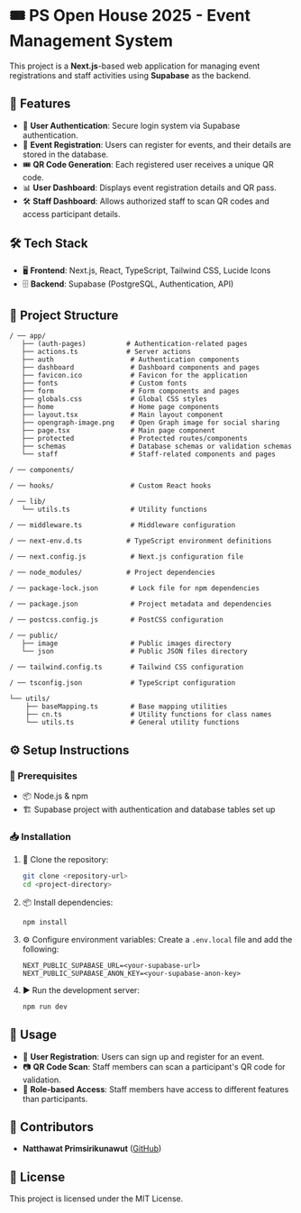 # 🎟️ PS Open House 2025 - Event Management System

This project is a **Next.js**-based web application for managing event registrations and staff activities using **Supabase** as the backend.


## 🚀 Features
- 🔐 **User Authentication**: Secure login system via Supabase authentication.
- 📝 **Event Registration**: Users can register for events, and their details are stored in the database.
- 🎟️ **QR Code Generation**: Each registered user receives a unique QR code.
- 📊 **User Dashboard**: Displays event registration details and QR pass.
- 🛠️ **Staff Dashboard**: Allows authorized staff to scan QR codes and access participant details.


## 🛠️ Tech Stack
- 🖥️ **Frontend**: Next.js, React, TypeScript, Tailwind CSS, Lucide Icons
- 🗄️ **Backend**: Supabase (PostgreSQL, Authentication, API)


## 📁 Project Structure
```
/ ── app/
   ├── (auth-pages)          # Authentication-related pages
   ├── actions.ts            # Server actions
   ├── auth                   # Authentication components
   ├── dashboard              # Dashboard components and pages
   ├── favicon.ico            # Favicon for the application
   ├── fonts                  # Custom fonts
   ├── form                   # Form components and pages
   ├── globals.css            # Global CSS styles
   ├── home                   # Home page components
   ├── layout.tsx             # Main layout component
   ├── opengraph-image.png    # Open Graph image for social sharing
   ├── page.tsx               # Main page component
   ├── protected              # Protected routes/components
   ├── schemas                # Database schemas or validation schemas
   └── staff                  # Staff-related components and pages

/ ── components/

/ ── hooks/                   # Custom React hooks

/ ── lib/
   └── utils.ts               # Utility functions

/ ── middleware.ts            # Middleware configuration

/ ── next-env.d.ts           # TypeScript environment definitions

/ ── next.config.js           # Next.js configuration file

/ ── node_modules/           # Project dependencies

/ ── package-lock.json        # Lock file for npm dependencies

/ ── package.json             # Project metadata and dependencies

/ ── postcss.config.js        # PostCSS configuration

/ ── public/
   ├── image                  # Public images directory
   └── json                   # Public JSON files directory

/ ── tailwind.config.ts       # Tailwind CSS configuration

/ ── tsconfig.json            # TypeScript configuration

└── utils/
    ├── baseMapping.ts        # Base mapping utilities
    ├── cn.ts                 # Utility functions for class names
    └── utils.ts              # General utility functions

```


## ⚙️ Setup Instructions
### 📌 Prerequisites
- 📦 Node.js & npm
- 🏗️ Supabase project with authentication and database tables set up


### 📥 Installation
1. 📂 Clone the repository:
   ```sh
   git clone <repository-url>
   cd <project-directory>
   ```
2. 📦 Install dependencies:
   ```sh
   npm install
   ```
3. ⚙️ Configure environment variables:
   Create a `.env.local` file and add the following:
   ```env
   NEXT_PUBLIC_SUPABASE_URL=<your-supabase-url>
   NEXT_PUBLIC_SUPABASE_ANON_KEY=<your-supabase-anon-key>
   ```
4. ▶️ Run the development server:
   ```sh
   npm run dev
   ```

## 🎯 Usage
- 📝 **User Registration**: Users can sign up and register for an event.
- 📷 **QR Code Scan**: Staff members can scan a participant's QR code for validation.
- 🔑 **Role-based Access**: Staff members have access to different features than participants.


## 👥 Contributors
- **Natthawat Primsirikunawut** ([GitHub](https://github.com/N0TAW00D))


## 📜 License
This project is licensed under the MIT License.
